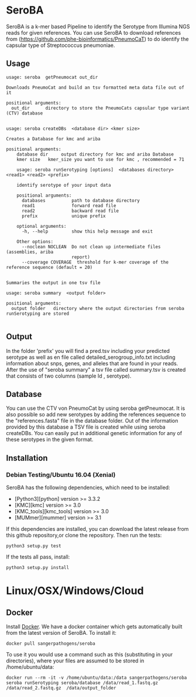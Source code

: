 # SeroBA
SeroBA is a k-mer based Pipeline to identify the Serotype from Illumina NGS reads for given references. You can use SeroBA to download references from (https://github.com/phe-bioinformatics/PneumoCaT) to do identify the capsular type of Streptococcus pneumoniae.
## Usage
```
usage: seroba  getPneumocat out_dir

Downloads PneumoCat and build an tsv formatted meta data file out of it

positional arguments:
  out_dir      directory to store the PneumoCats capsular type variant (CTV) database


usage: seroba createDBs  <database dir> <kmer size>

Creates a Database for kmc and ariba

positional arguments:
    database dir     output directory for kmc and ariba Database
    kmer size   kmer_size you want to use for kmc , recommended = 71

    usage: seroba runSerotyping [options]  <databases directory> <read1> <read2> <prefix>

    identify serotype of your input data

    positional arguments:
      databases          path to database directory
      read1              forward read file
      read2              backward read file
      prefix             unique prefix

    optional arguments:
      -h, --help         show this help message and exit

    Other options:
      --noclean NOCLEAN  Do not clean up intermediate files (assemblies, ariba
                         report)
      --coverage COVERAGE  threshold for k-mer coverage of the reference sequence (default = 20)                         


Summaries the output in one tsv file

usage: seroba summary  <output folder>

positional arguments:
  output folder   directory where the output directories from seroba runSerotyping are stored


```   

## Output
In the folder 'prefix' you will find a pred.tsv including your predicted serotype
as well as en file called detailed_serogroup_info.txt including information about
snps, genes, and alleles that are found in your reads.
After the use of "seroba summary" a tsv file called summary.tsv is created that
consists of two columns (sample Id , serotype).

## Database
You can use the CTV von PneumoCat by using seroba  getPneumocat. It is also
possible so add new serotypes by adding the references sequence to the
"references.fasta" file in the database folder. Out of  the information provided
 by this database a TSV file is created while using seroba createDBs. You can
 easily put in additional genetic information for any of these serotypes in the
 given format.

## Installation

### Debian Testing/Ubuntu 16.04 (Xenial)

SeroBA has the following dependencies, which need to be installed:
  * [Python3][python] version >= 3.3.2
  * [KMC][kmc] version >= 3.0
  * [KMC_tools][kmc_tools] version >= 3.0
  * [MUMmer][mummer] version >= 3.1

If this dependencies are installed, you can download the latest release from this github repository,or clone the repository.
Then run the tests:

    python3 setup.py test

If the tests all pass, install:

    python3 setup.py install

# Linux/OSX/Windows/Cloud
## Docker
Install [Docker](https://www.docker.com/).  We have a docker container which gets automatically built from the latest version of SeroBA. To install it:

```
docker pull sangerpathogens/seroba
```
To use it you would use a command such as this (substituting in your directories), where your files are assumed to be stored in /home/ubuntu/data:
```
docker run --rm -it -v /home/ubuntu/data:/data sangerpathogens/seroba seroba runSerotyping seroba/database /data/read_1.fastq.gz /data/read_2.fastq.gz  /data/output_folder
```    

